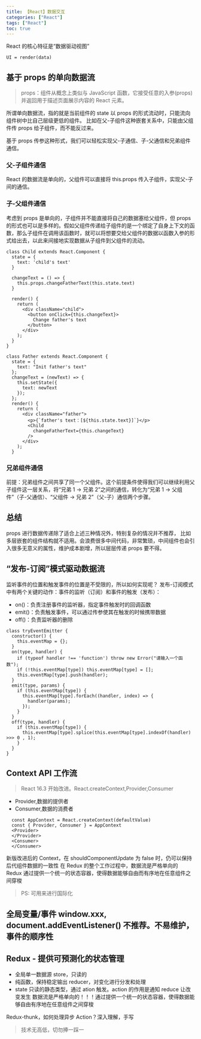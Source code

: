 ```yaml
---
title: 【React】数据交互
categories: ["React"]
tags: ["React"]
toc: true
---
```


React 的核心特征是“数据驱动视图”

```
UI = render(data)
```

## 基于 props 的单向数据流

> props：组件从概念上类似与 JavaScript 函数，它接受任意的入参(props)并返回用于描述页面展示内容的 React 元素。

所谓单向数据流，指的就是当前组件的 state 以 props 的形式流动时，只能流向组件树中比自己层级更低的组件。 比如在父-子组件这种嵌套关系中，只能由父组件传 props 给子组件，而不能反过来。

基于 props 传参这种形式，我们可以轻松实现父-子通信、子-父通信和兄弟组件通信。

<!--more-->

### 父-子组件通信

React 的数据流是单向的，父组件可以直接将 this.props 传入子组件，实现父-子间的通信。

### 子-父组件通信

考虑到 props 是单向的，子组件并不能直接将自己的数据塞给父组件，但 props 的形式也可以是多样的。假如父组件传递给子组件的是一个绑定了自身上下文的函数，那么子组件在调用该函数时，就可以将想要交给父组件的数据以函数入参的形式给出去，以此来间接地实现数据从子组件到父组件的流动。

```
class Child extends React.Component {
  state = {
    text: 'child's text'
  }

  changeText = () => {
    this.props.changeFatherText(this.state.text)
  }

  render() {
    return (
      <div className="child">
        <button onClick={this.changeText}>
          Change father's text
        </button>
      </div>
    );
  }
}

class Father extends React.Component {
  state = {
    text: "Init father's text"
  };
  changeText = (newText) => {
    this.setState({
      text: newText
    });
  };
  render() {
    return (
      <div className="father">
        <p>{`father's text：[${this.state.text}]`}</p>
        <Child
          changeFatherText={this.changeText}
        />
      </div>
    );
  }
```

### 兄弟组件通信

前提：兄弟组件之间共享了同一个父组件。这个前提条件使得我们可以继续利用父子组件这一层关系，将“兄弟 1 → 兄弟 2”之间的通信，转化为“兄弟 1 → 父组件”（子-父通信）、“父组件 → 兄弟 2”（父-子）通信两个步骤。

## 总结

props 进行数据传递除了适合上述三种情况外，特别复杂的情况并不推荐， 比如多层嵌套的组件结构就不适用。会浪费很多中间代码，非常繁琐，中间组件也会引入很多无意义的属性，维护成本剧增，所以层层传递 props 要不得。

## “发布-订阅”模式驱动数据流

监听事件的位置和触发事件的位置是不受限的，所以如何实现呢？
发布-订阅模式中有两个关键的动作：事件的监听（订阅）和事件的触发（发布）：

- on()：负责注册事件的监听器，指定事件触发时的回调函数
- emit()：负责触发事件，可以通过传参使其在触发的时候携带数据
- off()：负责监听器的删除

```
class tryEventEmitter {
  constructor() {
    this.eventMap = {};
  }
  on(type, handler) {
    if (typeof handler !== 'function') throw new Error("请输入一个函数");
    if (!this.eventMap[type]) this.eventMap[type] = [];
    this.eventMap[type].push(handler);
  }
  emit(type, params) {
    if (this.eventMap[type]) {
      this.eventMap[type].forEach((handler, index) => {
        handler(params);
      });
    }
  }
  off(type, handler) {
    if (this.eventMap[type]) {
      this.eventMap[type].splice(this.eventMap[type].indexOf(handler) >>> 0 , 1);
    }
  }
}
```

## Context API 工作流

> React 16.3 开始改进。React.createContext,Provider,Consumer

- Provider,数据的提供者
- Consumer,数据的消费者

```
  const AppContext = React.createContext(defaultValue)
  const { Provider, Consumer } = AppContext
  <Provider>
  </Provider>
  <Consumer>
  </Consumer>
```

新版改进后的 Context，在 shouldComponentUpdate 为 false 时，仍可以保持后代组件数据的一致性
在 Redux 的整个工作过程中，数据流是严格单向的
Redux 通过提供一个统一的状态容器，使得数据能够自由而有序地在任意组件之间穿梭

> PS: 可用来进行国际化

## 全局变量/事件 window.xxx, document.addEventListener() 不推荐。不易维护，事件的顺序性

## Redux - 提供可预测化的状态管理

- 全局单一数据源 store，只读的
- 纯函数，保持稳定输出 reducer，对变化进行分发和处理
- state 只读的静态类型，通过 ation 触发。action 的作用是通知 reduce 让改变发生
  数据流是严格单向的！！！通过提供一个统一的状态容器，使得数据能够自由有序地在任意组件之间穿梭

Redux-thunk，如何处理异步 Action？深入理解，手写

> 技术无高低，切勿捧一踩一
